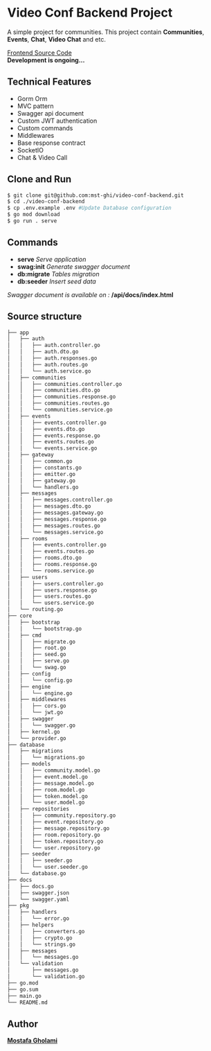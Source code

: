<!-- @format -->

# Video Conf Backend Project

A simple project for communities. This project contain **Communities**, **Events**, **Chat**, **Video Chat** and etc. <br/>

[Frontend Source Code](https://github.com/mst-ghi/video-conf-frontend)
<br />
**Development is ongoing...**

## Technical Features

-   Gorm Orm
-   MVC pattern
-   Swagger api document
-   Custom JWT authentication
-   Custom commands
-   Middlewares
-   Base response contract
-   SocketIO
-   Chat & Video Call

## Clone and Run

```bash
$ git clone git@github.com:mst-ghi/video-conf-backend.git
$ cd ./video-conf-backend
$ cp .env.example .env #Update Database configuration
$ go mod download
$ go run . serve
```

## Commands

-   **serve** _Serve application_
-   **swag:init** _Generate swagger document_
-   **db:migrate** _Tables migration_
-   **db:seeder** _Insert seed data_

_Swagger document is available on :_ **/api/docs/index.html**

## Source structure

```bash
├── app
│   ├── auth
│   │   ├── auth.controller.go
│   │   ├── auth.dto.go
│   │   ├── auth.responses.go
│   │   ├── auth.routes.go
│   │   └── auth.service.go
│   ├── communities
│   │   ├── communities.controller.go
│   │   ├── communities.dto.go
│   │   ├── communities.response.go
│   │   ├── communities.routes.go
│   │   └── communities.service.go
│   ├── events
│   │   ├── events.controller.go
│   │   ├── events.dto.go
│   │   ├── events.response.go
│   │   ├── events.routes.go
│   │   └── events.service.go
│   ├── gateway
│   │   ├── common.go
│   │   ├── constants.go
│   │   ├── emitter.go
│   │   ├── gateway.go
│   │   └── handlers.go
│   ├── messages
│   │   ├── messages.controller.go
│   │   ├── messages.dto.go
│   │   ├── messages.gateway.go
│   │   ├── messages.response.go
│   │   ├── messages.routes.go
│   │   └── messages.service.go
│   ├── rooms
│   │   ├── events.controller.go
│   │   ├── events.routes.go
│   │   ├── rooms.dto.go
│   │   ├── rooms.response.go
│   │   └── rooms.service.go
│   ├── users
│   │   ├── users.controller.go
│   │   ├── users.response.go
│   │   ├── users.routes.go
│   │   └── users.service.go
│   └── routing.go
├── core
│   ├── bootstrap
│   │   └── bootstrap.go
│   ├── cmd
│   │   ├── migrate.go
│   │   ├── root.go
│   │   ├── seed.go
│   │   ├── serve.go
│   │   └── swag.go
│   ├── config
│   │   └── config.go
│   ├── engine
│   │   └── engine.go
│   ├── middlewares
│   │   ├── cors.go
│   │   └── jwt.go
│   ├── swagger
│   │   └── swagger.go
│   ├── kernel.go
│   └── provider.go
├── database
│   ├── migrations
│   │   └── migrations.go
│   ├── models
│   │   ├── community.model.go
│   │   ├── event.model.go
│   │   ├── message.model.go
│   │   ├── room.model.go
│   │   ├── token.model.go
│   │   └── user.model.go
│   ├── repositories
│   │   ├── community.repository.go
│   │   ├── event.repository.go
│   │   ├── message.repository.go
│   │   ├── room.repository.go
│   │   ├── token.repository.go
│   │   └── user.repository.go
│   ├── seeder
│   │   ├── seeder.go
│   │   └── user.seeder.go
│   └── database.go
├── docs
│   ├── docs.go
│   ├── swagger.json
│   └── swagger.yaml
├── pkg
│   ├── handlers
│   │   └── error.go
│   ├── helpers
│   │   ├── converters.go
│   │   ├── crypto.go
│   │   └── strings.go
│   ├── messages
│   │   └── messages.go
│   └── validation
│       ├── messages.go
│       └── validation.go
├── go.mod
├── go.sum
├── main.go
└── README.md
```

## Author

**[Mostafa Gholami](https://mst-ghi.github.io/)**

